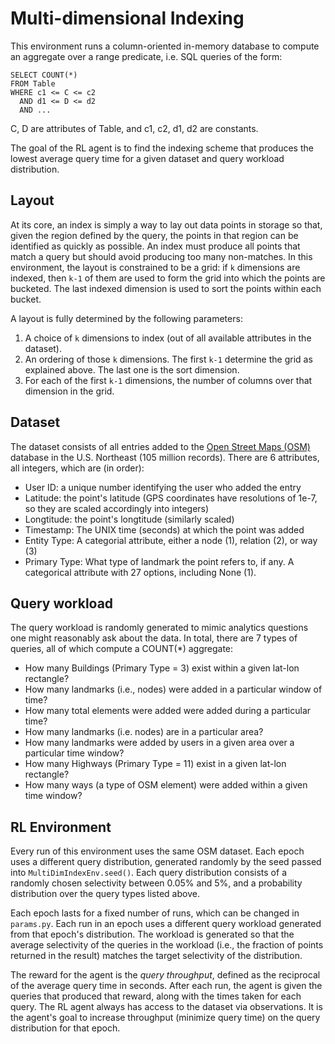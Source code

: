 # Multi-dimensional Indexing

This environment runs a column-oriented in-memory database
to compute an aggregate over a range predicate, i.e. SQL queries of the form:

```
SELECT COUNT(*)
FROM Table
WHERE c1 <= C <= c2
  AND d1 <= D <= d2
  AND ...
```
C, D are attributes of Table, and c1, c2, d1, d2 are constants.

The goal of the RL agent is to find the indexing scheme that produces the
lowest average query time for a given dataset
and query workload distribution.

## Layout

At its core, an index is simply a way to lay out data points in storage so that,
given the region defined by the query, the points in that region can be identified
as quickly as possible. An index must produce all points that match a query but should
avoid producing too many non-matches. In this environment, the layout is constrained
to be a grid: if `k` dimensions are indexed, then `k-1` of them are used to form the grid
into which the points are bucketed. The last indexed dimension is used to sort the points
within each bucket.

A layout is fully determined by the following parameters:
1. A choice of `k` dimensions to index (out of all available attributes in the dataset).
1. An ordering of those `k` dimensions. The first `k-1` determine the grid as explained above.
The last one is the sort dimension.
1. For each of the first `k-1` dimensions, the number of columns over that dimension in the grid.

## Dataset

The dataset consists of all entries added to the [Open Street Maps (OSM)](www.openstreetmap.org)
database in the U.S. Northeast (105 million records). There are 6 attributes, all integers, which are (in order):
* User ID: a unique number identifying the user who added the entry
* Latitude: the point's latitude (GPS coordinates have resolutions of 1e-7, so they are scaled
  accordingly into integers)
* Longtitude: the point's longtitude (similarly scaled)
* Timestamp: The UNIX time (seconds) at which the point was added
* Entity Type: A categorial attribute, either a node (1), relation (2), or way (3)
* Primary Type: What type of landmark the point refers to, if any. A categorical attribute with 27
  options, including None (1).

## Query workload

The query workload is randomly generated to mimic analytics questions one might reasonably ask about
the data.
In total, there are 7 types of queries, all of which compute a COUNT(*) aggregate:
* How many Buildings (Primary Type = 3) exist within a given lat-lon rectangle?
* How many landmarks (i.e., nodes) were added in a particular window of time?
* How many total elements were added were added during a particular time? 
* How many landmarks (i.e. nodes) are in a particular area?
* How many landmarks were added by users in a given area over a particular time window?
* How many Highways (Primary Type = 11) exist in a given lat-lon rectangle?
* How many ways (a type of OSM element) were added within a given time window? 

## RL Environment

Every run of this environment uses the same OSM dataset. Each epoch uses a different query
distribution, generated randomly by the seed passed into `MultiDimIndexEnv.seed()`.
Each query distribution consists of a randomly chosen selectivity between 0.05\%
and 5%, and a probability distribution over the query types listed above.

Each epoch lasts for a fixed number of runs, which can be changed in `params.py`.
Each run in an epoch uses a different query workload generated from that epoch's distribution. The
workload is generated so that the
average selectivity of the queries in the workload (i.e., the fraction of points returned in the
result) matches the target selectivity of the distribution.

The reward for the agent is the _query throughput_, defined as the reciprocal of the average query
time in seconds. 
After each run, the agent is given the queries that produced that reward, along with the times
taken for each query.
The RL agent always has access to the dataset via observations.
It is the agent's goal to increase throughput (minimize query time) on the query distribution for
that epoch.

 
